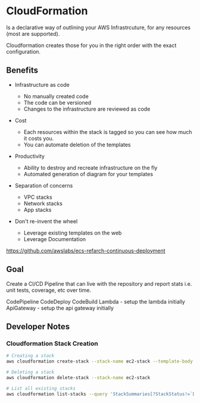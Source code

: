 # CloudFormation

Is a declarative way of outlining your AWS Infrastrcuture, for any resources (most are supported).

Cloudformation creates those for you in the right order with the exact configuration.

## Benefits

- Infrastructure as code
    - No manually created code
    - The code can be versioned
    - Changes to the infrastructure are reviewed as code

- Cost
    - Each resources within the stack is tagged so you can see how much it costs you.
    - You can automate deletion of the templates
- Productivity
    - Ability to destroy and recreate infrastructure on the fly
    - Automated generation of diagram for your templates

- Separation of concerns
    - VPC stacks
    - Network stacks
    - App stacks

- Don't re-invent the wheel
    - Leverage existing templates on the web
    - Leverage Documentation


https://github.com/awslabs/ecs-refarch-continuous-deployment

## Goal

Create a CI/CD Pipeline that can live with the repository and report stats i.e. unit tests, coverage, etc over time.


CodePipeline
CodeDeploy
CodeBuild
Lambda - setup the lambda initially
ApiGateway - setup the api gateway initially

## Developer Notes

### Cloudformation Stack Creation

```bash
# Creating a stack
aws cloudformation create-stack --stack-name ec2-stack --template-body file://01-ec2/sample.yml --parameters ParameterKey=VpcId,ParameterValue=vpc-b3536bca ParameterKey=SubnetId,ParameterValue=subnet-01168978 --tags Key=Name,Value=darrius-ec2-stack
```

```bash
# Deleting a stack
aws cloudformation delete-stack --stack-name ec2-stack
```

```bash
# List all existing stacks
aws cloudformation list-stacks --query 'StackSummaries[?StackStatus!=`DELETE_COMPLETE` && StackStatus!=`DELETE_IN_PROGRESS`]'